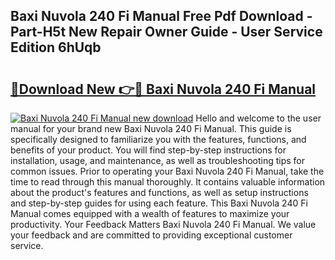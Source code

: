 ## Baxi Nuvola 240 Fi Manual Free Pdf Download - Part-H5t New Repair Owner Guide - User Service Edition 6hUqb

# <h2><a href="http://bc70027.oget.top/?id=Baxi+Nuvola+240+Fi+Manual">🔗Download New 👉🔴 Baxi Nuvola 240 Fi Manual</a></h2>

[![Baxi Nuvola 240 Fi Manual new download](https://i.imgur.com/5g1atiW.png)](http://bc70027.oget.top/?id=Baxi+Nuvola+240+Fi+Manual)
Hello and welcome to the user manual for your brand new Baxi Nuvola 240 Fi Manual. This guide is specifically designed to familiarize you with the features, functions, and benefits of your product. You will find step-by-step instructions for installation, usage, and maintenance, as well as troubleshooting tips for common issues. Prior to operating your Baxi Nuvola 240 Fi Manual, take the time to read through this manual thoroughly. It contains valuable information about the product's features and functions, as well as setup instructions and step-by-step guides for using each feature. This Baxi Nuvola 240 Fi Manual comes equipped with a wealth of features to maximize your productivity. Your Feedback Matters Baxi Nuvola 240 Fi Manual. We value your feedback and are committed to providing exceptional customer service.
